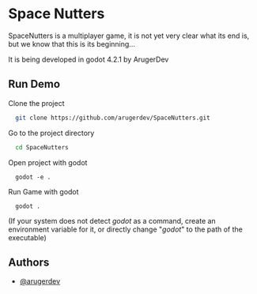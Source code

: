 
# Space Nutters

SpaceNutters is a multiplayer game, it is not yet very clear what its end is, but we know that this is its beginning...

It is being developed in godot 4.2.1 by ArugerDev

## Run Demo

Clone the project

```bash
  git clone https://github.com/arugerdev/SpaceNutters.git
```

Go to the project directory

```bash
  cd SpaceNutters
```

Open project with godot

```
  godot -e .
```

Run Game with godot 

```
  godot .
```

(If your system does not detect _godot_ as a command, create an environment variable for it, or directly change "_godot_" to the path of the executable)

## Authors

- [@arugerdev](https://www.github.com/arugerdev)

